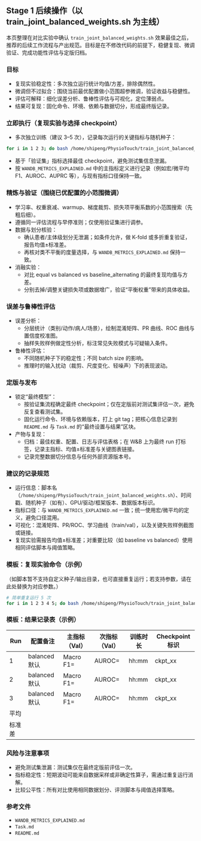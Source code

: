 ## Stage 1 后续操作（以 train_joint_balanced_weights.sh 为主线）

本页整理在对比实验中确认 `train_joint_balanced_weights.sh` 效果最佳之后，推荐的后续工作流程与产出规范。目标是在不修改代码的前提下，稳健复现、微调验证、完成功能性评估与定版归档。

### 目标
- 复现实验稳定性：多次独立运行统计均值/方差，排除偶然性。
- 微调但不过拟合：围绕当前最优配置做小范围超参微调，验证收益与稳健性。
- 评估可解释：细化误差分析、鲁棒性评估与可视化，定位薄弱点。
- 结果可复现：固化命令、环境、依赖与数据切分，形成最终版记录。

### 立即执行（复现实验与选择 checkpoint）
- 多次独立训练（建议 3–5 次），记录每次运行的关键指标与随机种子：

```bash
for i in 1 2 3; do bash /home/shipeng/PhysioTouch/train_joint_balanced_weights.sh; done
```

- 基于「验证集」指标选择最佳 checkpoint，避免测试集信息泄漏。
- 按 `WANDB_METRICS_EXPLAINED.md` 中的主指标定义进行记录（例如宏/微平均 F1、AUROC、AUPRC 等），与现有指标口径保持一致。

### 精炼与验证（围绕已优配置的小范围微调）
- 学习率、权重衰减、warmup、梯度裁剪、损失项平衡系数的小范围搜索（先粗后细）。
- 遵循同一评估流程与早停准则；仅使用验证集进行调参。
- 数据与划分核验：
  - 确认患者/主体级划分无泄漏；如条件允许，做 K-fold 或多折重复验证，报告均值±标准差。
  - 再核对类不平衡的度量选择，与 `WANDB_METRICS_EXPLAINED.md` 保持一致。
- 消融实验：
  - 对比 equal vs balanced vs baseline_alternating 的最终复现均值与方差。
  - 分别去掉/调整关键损失项或数据增广，验证“平衡权重”带来的具体收益。

### 误差与鲁棒性评估
- 误差分析：
  - 分层统计（类别/动作/病人/场景），绘制混淆矩阵、PR 曲线、ROC 曲线与置信度校准图。
  - 抽样失败样例做定性分析，标注常见失败模式与可疑输入条件。
- 鲁棒性评估：
  - 不同随机种子下的稳定性；不同 batch size 的影响。
  - 推理时的输入扰动（裁剪、尺度变化、轻噪声）下的表现波动。

### 定版与发布
- 锁定“最终模型”：
  - 按验证集流程确定最终 checkpoint；仅在定版前对测试集评估一次，避免反复查看测试集。
  - 固化运行命令、环境与依赖版本，打上 git tag；把核心信息记录到 `README.md` 与 `Task.md` 的“最终设置与结果”区块。
- 产物与复现：
  - 归档：最佳权重、配置、日志与评估表格；在 W&B 上为最终 run 打标签，记录主指标、均值±标准差与关键图表链接。
  - 记录完整数据切分信息与任何外部资源版本号。

### 建议的记录规范
- 运行信息：脚本名（`/home/shipeng/PhysioTouch/train_joint_balanced_weights.sh`）、时间戳、随机种子（如有）、GPU/驱动/框架版本、数据版本标识。
- 指标口径：与 `WANDB_METRICS_EXPLAINED.md` 一致；统一使用宏/微平均的定义，避免口径混用。
- 可视化：混淆矩阵、PR/ROC、学习曲线（train/val），以及关键失败样例截图或链接。
- 复现实验需报告均值±标准差；对重要比较（如 baseline vs balanced）使用相同评估脚本与阈值策略。

### 模板：复现实验命令（示例）
（如脚本暂不支持自定义种子/输出目录，也可直接重复运行；若支持参数，请在此处替换为对应参数。）

```bash
# 简单重复运行 5 次
for i in 1 2 3 4 5; do bash /home/shipeng/PhysioTouch/train_joint_balanced_weights.sh; done
```

### 模板：结果记录表（示例）

| Run | 配置备注 | 主指标（Val） | 次指标（Val） | 训练时长 | Checkpoint 标识 |
|---|---|---|---|---|---|
| 1 | balanced 默认 | Macro F1= | AUROC= | hh:mm | ckpt_xx |
| 2 | balanced 默认 | Macro F1= | AUROC= | hh:mm | ckpt_xx |
| 3 | balanced 默认 | Macro F1= | AUROC= | hh:mm | ckpt_xx |
| 平均 |  |  |  |  |  |
| 标准差 |  |  |  |  |  |

### 风险与注意事项
- 避免测试集泄漏：测试集仅在最终定版前评估一次。
- 指标稳定性：短期波动可能来自数据采样或非确定性算子，需通过重复运行消解。
- 比较公平性：所有对比使用相同数据划分、评测脚本与阈值选择策略。

### 参考文件
- `WANDB_METRICS_EXPLAINED.md`
- `Task.md`
- `README.md`



